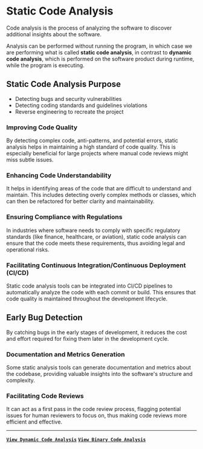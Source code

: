 # Static Code Analysis

Code analysis is the process of analyzing the software to discover additional insights about the software.

Analysis can be performed without running the program, in which case we are performing what is called **static code analysis**, in contrast to **dynamic code analysis**, which is performed on the software product during runtime, while the program is executing.

## Static Code Analysis Purpose

- Detecting bugs and security vulnerabilities
- Detecting coding standards and guidelines violations
- Reverse engineering to recreate the project

### Improving Code Quality

By detecting complex code, anti-patterns, and potential errors, static analysis helps in maintaining a high standard of code quality. This is especially beneficial for large projects where manual code reviews might miss subtle issues.

### Enhancing Code Understandability

It helps in identifying areas of the code that are difficult to understand and maintain. This includes detecting overly complex methods or classes, which can then be refactored for better clarity and maintainability.

### Ensuring Compliance with Regulations

In industries where software needs to comply with specific regulatory standards (like finance, healthcare, or aviation), static code analysis can ensure that the code meets these requirements, thus avoiding legal and operational risks.

### Facilitating Continuous Integration/Continuous Deployment (CI/CD)

Static code analysis tools can be integrated into CI/CD pipelines to automatically analyze the code with each commit or build. This ensures that code quality is maintained throughout the development lifecycle.

## Early Bug Detection

By catching bugs in the early stages of development, it reduces the cost and effort required for fixing them later in the development cycle.

### Documentation and Metrics Generation

Some static analysis tools can generate documentation and metrics about the codebase, providing valuable insights into the software's structure and complexity.

### Facilitating Code Reviews

It can act as a first pass in the code review process, flagging potential issues for human reviewers to focus on, thus making code reviews more efficient and effective.

---

[**`View Dynamic Code Analysis`**](dynamic-code-analysis)
[**`View Binary Code Analysis`**](binary-code-analysis)